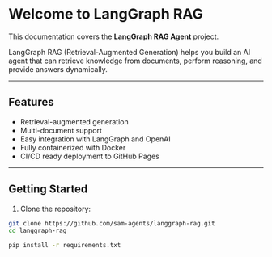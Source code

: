 # Welcome to LangGraph RAG

This documentation covers the **LangGraph RAG Agent** project.

LangGraph RAG (Retrieval-Augmented Generation) helps you build an AI agent that can retrieve knowledge from documents, perform reasoning, and provide answers dynamically.

---

## Features

- Retrieval-augmented generation
- Multi-document support
- Easy integration with LangGraph and OpenAI
- Fully containerized with Docker
- CI/CD ready deployment to GitHub Pages

---

## Getting Started

1. Clone the repository:

```bash
git clone https://github.com/sam-agents/langgraph-rag.git
cd langgraph-rag

pip install -r requirements.txt
